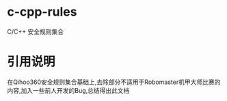 # c-cpp-rules
C/C++ 安全规则集合
# 引用说明
在Qihoo360安全规则集合基础上,去除部分不适用于Robomaster机甲大师比赛的内容,加入一些前人开发的Bug,总结得出此文档
